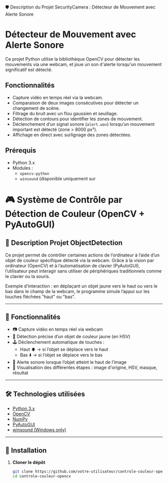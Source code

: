 🛡️ Description du Projet SecurityCamera : Détecteur de Mouvement avec Alerte Sonore

# Détecteur de Mouvement avec Alerte Sonore

Ce projet Python utilise la bibliothèque OpenCV pour détecter les mouvements via une webcam, et joue un son d'alerte lorsqu'un mouvement significatif est détecté.

## Fonctionnalités

- Capture vidéo en temps réel via la webcam.
- Comparaison de deux images consécutives pour détecter un changement de scène.
- Filtrage du bruit avec un flou gaussien et seuillage.
- Détection de contours pour identifier les zones de mouvement.
- Déclenchement d’un signal sonore (`alert.wav`) lorsqu’un mouvement important est détecté (zone > 8000 px²).
- Affichage en direct avec surlignage des zones détectées.

## Prérequis

- Python 3.x
- Modules :
  - `opencv-python`
  - `winsound` (disponible uniquement sur



# 🎮 Système de Contrôle par Détection de Couleur (OpenCV + PyAutoGUI)

## 📌 Description Projet ObjectDetection

Ce projet permet de contrôler certaines actions de l’ordinateur à l’aide d’un objet de couleur spécifique détecté via la webcam. Grâce à la vision par ordinateur (OpenCV) et à l’automatisation de clavier (PyAutoGUI), l’utilisateur peut interagir sans utiliser de périphériques traditionnels comme le clavier ou la souris.

Exemple d’interaction : en déplaçant un objet jaune vers le haut ou vers le bas dans le champ de la webcam, le programme simule l’appui sur les touches fléchées "haut" ou "bas".

---

## 🧠 Fonctionnalités

- 📷 Capture vidéo en temps réel via webcam
- 🎯 Détection précise d’un objet de couleur jaune (en HSV)
- 🕹️ Déclenchement automatique de touches :
  - Haut ⬆️ → si l’objet se déplace vers le haut
  - Bas ⬇️ → si l’objet se déplace vers le bas
- 🔔 Alerte sonore lorsque l’objet atteint le haut de l’image
- 🧪 Visualisation des différentes étapes : image d'origine, HSV, masque, résultat

---

## 🛠️ Technologies utilisées

- [Python 3.x](https://www.python.org/)
- [OpenCV](https://opencv.org/)
- [NumPy](https://numpy.org/)
- [PyAutoGUI](https://pyautogui.readthedocs.io/en/latest/)
- [winsound (Windows only)](https://docs.python.org/3/library/winsound.html)

---

## 🚀 Installation

1. **Cloner le dépôt**
   ```bash
   git clone https://github.com/votre-utilisateur/controle-couleur-opencv.git
   cd controle-couleur-opencv








